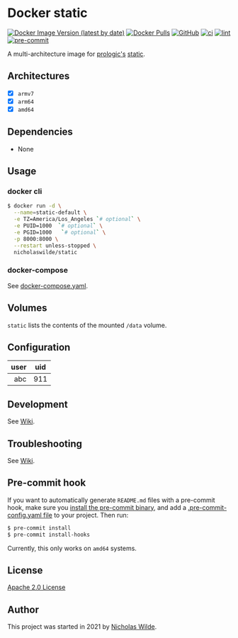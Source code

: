 # Docker static
[![Docker Image Version (latest by date)](https://img.shields.io/docker/v/nicholaswilde/static)](https://hub.docker.com/r/nicholaswilde/static)
[![Docker Pulls](https://img.shields.io/docker/pulls/nicholaswilde/static)](https://hub.docker.com/r/nicholaswilde/static)
[![GitHub](https://img.shields.io/github/license/nicholaswilde/docker-static)](./LICENSE)
[![ci](https://github.com/nicholaswilde/docker-static/workflows/ci/badge.svg)](https://github.com/nicholaswilde/docker-static/actions?query=workflow%3Aci)
[![lint](https://github.com/nicholaswilde/docker-static/workflows/lint/badge.svg?branch=main)](https://github.com/nicholaswilde/docker-static/actions?query=workflow%3Alint)
[![pre-commit](https://img.shields.io/badge/pre--commit-enabled-brightgreen?logo=pre-commit&logoColor=white)](https://github.com/pre-commit/pre-commit)

A multi-architecture image for [prologic's](https://github.com/prologic) [static](https://github.com/prologic/static).

## Architectures

* [x] `armv7`
* [x] `arm64`
* [x] `amd64`

## Dependencies

* None

## Usage
### docker cli

```bash
$ docker run -d \
  --name=static-default \
  -e TZ=America/Los_Angeles `# optional` \
  -e PUID=1000  `# optional` \
  -e PGID=1000   `# optional` \
  -p 8000:8000 \
  --restart unless-stopped \
  nicholaswilde/static
```

### docker-compose

See [docker-compose.yaml](./docker-compose.yaml).

## Volumes

`static` lists the contents of the mounted `/data` volume.

## Configuration

|user | uid |
|----:|:---:|
| abc | 911 |

## Development

See [Wiki](https://github.com/nicholaswilde/docker-template/wiki/Development).

## Troubleshooting

See [Wiki](https://github.com/nicholaswilde/docker-template/wiki/Troubleshooting).

## Pre-commit hook

If you want to automatically generate `README.md` files with a pre-commit hook, make sure you
[install the pre-commit binary](https://pre-commit.com/#install), and add a [.pre-commit-config.yaml file](./.pre-commit-config.yaml)
to your project. Then run:

```bash
$ pre-commit install
$ pre-commit install-hooks
```
Currently, this only works on `amd64` systems.

## License

[Apache 2.0 License](./LICENSE)

## Author
This project was started in 2021 by [Nicholas Wilde](https://github.com/nicholaswilde/).

